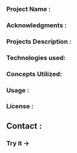 ### Project Name : 

### Acknowledgments : 

### Projects Description : 

### Technologies used:

### Concepts Utilized:

### Usage :

### License : 

## Contact : 





### Try it ->
